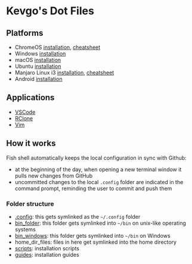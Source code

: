 # Kevgo's Dot Files

## Platforms

- ChromeOS [installation](guides/chromeos.md), [cheatsheet](guides/chromeos-cheatsheet.md)
- Windows [installation](guides/windows.md)
- macOS [installation](guides/macos.md)
- Ubuntu [installation](guides/ubuntu.md)
- Manjaro Linux i3 [installation](guides/manjaro_i3.md), [cheatsheet](guides/i3_cheatsheet.md)
- Android [installation](guides/android.md)

## Applications

- [VSCode](guides/vscode.md)
- [RClone](guides/rclone.md)
- [Vim](guides/vim.md)

## How it works

Fish shell automatically keeps the local configuration in sync with Github:

- at the beginning of the day,
  when opening a new terminal window
  it pulls new changes from GitHub
- uncommitted changes to the local `.config` folder are indicated in the command prompt,
  reminding the user to commit and push them

### Folder structure

- [.config](.config): this gets symlinked as the `~/.config` folder
- [bin_folder](bin_folder): this folder gets symlinked into `~/bin` on unix-like operating systems
- [bin_windows](bin_windows): this folder gets symlinked into `~/bin` on Windows
- home_dir_files: files in here get symlinked into the home directory
- [scripts](scripts): installation scripts
- [guides](guides): installation guides
